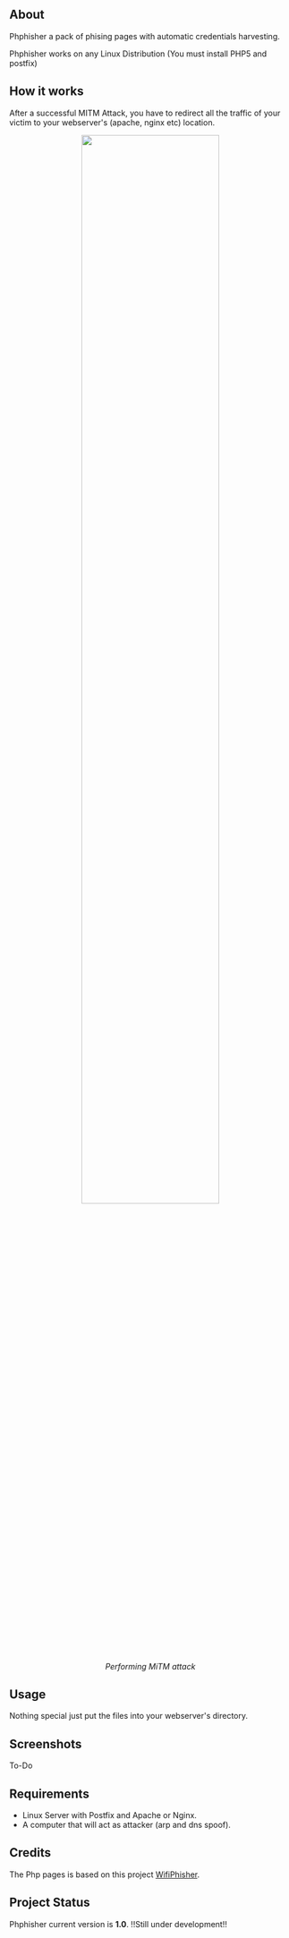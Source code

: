 ## About
Phphisher a pack of phising pages with automatic credentials harvesting.

Phphisher works on any Linux Distribution (You must install PHP5 and postfix)

## How it works
After a successful MITM Attack, you have to redirect all the traffic of your victim to your webserver's (apache, nginx etc) location.

<p align="center"><img width="70%" src="https://fak3r.com/2015/owasp-man_in_the_middle.jpg" /><br /><i>Performing MiTM attack</i></p>

## Usage
Nothing special just put the files into your webserver's directory.

## Screenshots
To-Do

## Requirements
* Linux Server with Postfix and Apache or Nginx. 
* A computer that will act as attacker (arp and dns spoof).

## Credits
The Php pages is based on this project <a
href="https://github.com/sophron/wifiphisher">WifiPhisher</a>. 

## Project Status 
Phphisher current version is **1.0**. !!Still under development!!

